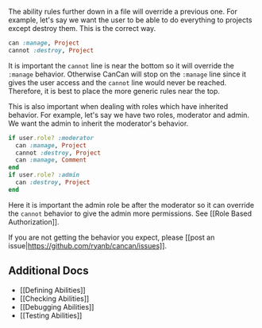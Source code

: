 The ability rules further down in a file will override a previous one. For example, let's say we want the user to be able to do everything to projects except destroy them. This is the correct way.

```ruby
can :manage, Project
cannot :destroy, Project
```

It is important the `cannot` line is near the bottom so it will override the `:manage` behavior. Otherwise CanCan will stop on the `:manage` line since it gives the user access and the `cannot` line would never be reached. Therefore, it is best to place the more generic rules near the top.

This is also important when dealing with roles which have inherited behavior. For example, let's say we have two roles, moderator and admin. We want the admin to inherit the moderator's behavior.

```ruby
if user.role? :moderator
  can :manage, Project
  cannot :destroy, Project
  can :manage, Comment
end
if user.role? :admin
  can :destroy, Project
end
```

Here it is important the admin role be after the moderator so it can override the `cannot` behavior to give the admin more permissions. See [[Role Based Authorization]].

If you are not getting the behavior you expect, please [[post an issue|https://github.com/ryanb/cancan/issues]].

## Additional Docs

* [[Defining Abilities]]
* [[Checking Abilities]]
* [[Debugging Abilities]]
* [[Testing Abilities]]